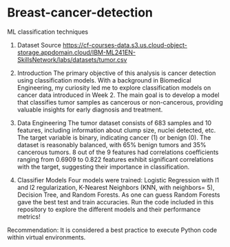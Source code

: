 # Breast-cancer-detection
ML classification techniques

1.	Dataset Source
https://cf-courses-data.s3.us.cloud-object-storage.appdomain.cloud/IBM-ML241EN-SkillsNetwork/labs/datasets/tumor.csv

2.	Introduction
The primary objective of this analysis is cancer detection using classification models. With a background in Biomedical Engineering, my curiosity led me to explore classification models on cancer data introduced in Week 2. The main goal is to develop a model that classifies tumor samples as cancerous or non-cancerous, providing valuable insights for early diagnosis and treatment.

3.	Data Engineering
The tumor dataset consists of 683 samples and 10 features, including information about clump size, nuclei detected, etc. The target variable is binary, indicating cancer (1) or benign (0). The dataset is reasonably balanced, with 65% benign tumors and 35% cancerous tumors. 8 out of the 9 features had correlations coefficients ranging from 0.6909 to 0.822 features exhibit significant correlations with the target, suggesting their importance in classification.

4.	Classifier Models
Four models were trained: Logistic Regression with l1 and l2 regularization, K-Nearest Neighbors (KNN, with neighbors= 5), Decision Tree, and Random Forests. As one can guess Random Forests gave the best test and train accuracies. Run the code included in this repository to explore the different models and their performance metrics!

Recommendation: It is considered a best practice to execute Python code within virtual environments.
